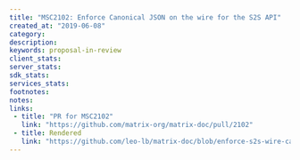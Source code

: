 ```yaml
---
title: "MSC2102: Enforce Canonical JSON on the wire for the S2S API"
created_at: "2019-06-08"
category:
description:
keywords: proposal-in-review
client_stats:
server_stats:
sdk_stats:
services_stats:
footnotes:
notes:
links:
 - title: "PR for MSC2102"
   link: "https://github.com/matrix-org/matrix-doc/pull/2102"
 - title: Rendered
   link: "https://github.com/leo-lb/matrix-doc/blob/enforce-s2s-wire-canonical-json/proposals/2102-enforce-canonical-json-on-s2s-wire.md"
---
```

